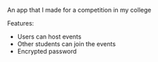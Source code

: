 An app that I made for a competition in my college

Features:
* Users can host events 
* Other students can join the events
* Encrypted password
